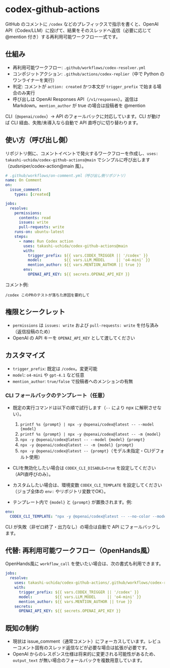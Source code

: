 # codex-github-actions

GitHub のコメントに `/codex` などのプレフィックスで指示を書くと、OpenAI API（Codex/LLM）に投げて、結果をそのスレッドへ返信（必要に応じて @mention 付き）する再利用可能ワークフロー一式です。

## 仕組み

- 再利用可能ワークフロー: `.github/workflows/codex-resolver.yml`
- コンポジットアクション: `.github/actions/codex-replier`（中で Python のワンライナーを実行）
- 判定: コメントが `action: created` かつ本文が `trigger_prefix` で始まる場合のみ実行
- 呼び出しは OpenAI Responses API（`/v1/responses`）。返信は Markdown。`mention_author` が true の場合は投稿者を @mention

CLI（`@openai/codex`）→ API のフォールバックに対応しています。CLI が動けば CLI 経由、失敗/未導入なら自動で API 直呼びに切り替わります。

## 使い方（呼び出し側）

リポジトリ側に、コメントイベントで発火するワークフローを作成し、`uses: takashi-uchida/codex-github-actions@main` でシンプルに呼び出します（zudsniper/codex-action@main 風）。

```yaml
# .github/workflows/on-comment.yml（呼び出し側リポジトリ）
name: On Comment
on:
  issue_comment:
    types: [created]

jobs:
  resolve:
    permissions:
      contents: read
      issues: write
      pull-requests: write
    runs-on: ubuntu-latest
    steps:
      - name: Run Codex action
        uses: takashi-uchida/codex-github-actions@main
        with:
          trigger_prefix: ${{ vars.CODEX_TRIGGER || '/codex' }}
          model:          ${{ vars.LLM_MODEL     || 'o4-mini' }}
          mention_author: ${{ vars.MENTION_AUTHOR || true }}
        env:
          OPENAI_API_KEY: ${{ secrets.OPENAI_API_KEY }}
```

コメント例:

```
/codex このPRのテストが落ちた原因を要約して
```

## 権限とシークレット

- `permissions` は `issues: write` および `pull-requests: write` を付与済み（返信投稿のため）
- OpenAI の API キーを `OPENAI_API_KEY` として渡してください

## カスタマイズ

- `trigger_prefix`: 既定は `/codex`。変更可能
- `model`: `o4-mini` や `gpt-4.1` など任意
- `mention_author`: `true/false` で投稿者へのメンションの有無

### CLI フォールバックのテンプレート（任意）

- 既定の実行コマンドは以下の順で試行します（`--` により npx に解釈させない）。
  1. `printf %s {prompt} | npx -y @openai/codex@latest -- --model {model}`
  2. `printf %s {prompt} | npx -y @openai/codex@latest -- -m {model}`
  3. `npx -y @openai/codex@latest -- --model {model} {prompt}`
  4. `npx -y @openai/codex@latest -- -m {model} {prompt}`
  5. `npx -y @openai/codex@latest -- {prompt}`（モデル未指定・CLIデフォルト使用）

- CLIを無効化したい場合は `CODEX_CLI_DISABLE=true` を設定してください（API直呼びのみ）。
- カスタムしたい場合は、環境変数 `CODEX_CLI_TEMPLATE` を設定してください（ジョブ全体の `env:` やリポジトリ変数でOK）。
- テンプレート内で `{model}` と `{prompt}` が置換されます。例:

```yaml
env:
  CODEX_CLI_TEMPLATE: "npx -y @openai/codex@latest -- --no-color --model {model} --input {prompt}"
```

CLI が失敗（非ゼロ終了・出力なし）の場合は自動で API にフォールバックします。

## 代替: 再利用可能ワークフロー（OpenHands風）

OpenHands風に `workflow_call` を使いたい場合は、次の書式も利用できます。

```yaml
jobs:
  resolve:
    uses: takashi-uchida/codex-github-actions/.github/workflows/codex-resolver.yml@main
    with:
      trigger_prefix: ${{ vars.CODEX_TRIGGER || '/codex' }}
      model:          ${{ vars.LLM_MODEL     || 'o4-mini' }}
      mention_author: ${{ vars.MENTION_AUTHOR || true }}
    secrets:
      OPENAI_API_KEY: ${{ secrets.OPENAI_API_KEY }}
```

## 既知の制約

- 現状は issue_comment（通常コメント）にフォーカスしています。レビューコメント固有のスレッド返信などが必要な場合は拡張が必要です。
- OpenAI からのレスポンス仕様は将来的に変更される可能性があるため、`output_text` が無い場合のフォールバックを複数用意しています。
